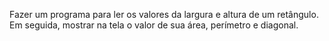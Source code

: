 Fazer um programa para ler os valores da largura e altura de um retângulo. Em seguida, mostrar na tela o valor de sua área, perímetro e diagonal.